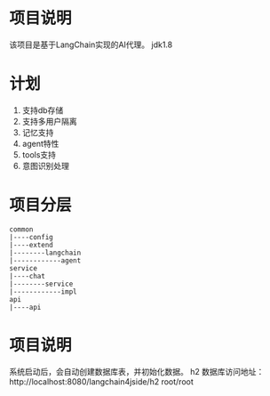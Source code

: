 
# 项目说明
该项目是基于LangChain实现的AI代理。
jdk1.8

# 计划
1. 支持db存储
2. 支持多用户隔离
3. 记忆支持
4. agent特性
5. tools支持
6. 意图识别处理

# 项目分层
```angular2html
common
|----config
|----extend
|--------langchain
|------------agent
service
|----chat
|--------service
|------------impl
api
|----api
```

# 项目说明
系统启动后，会自动创建数据库表，并初始化数据。
h2 数据库访问地址：http://localhost:8080/langchain4jside/h2
root/root
